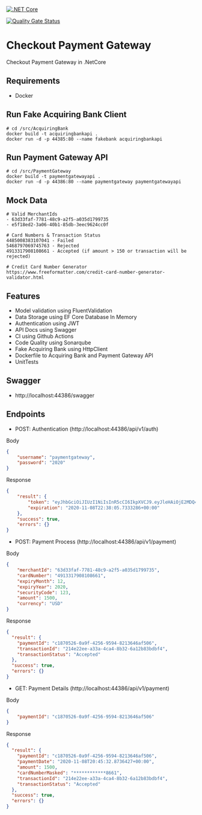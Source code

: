 [![.NET Core](https://github.com/dianper/payment-gateway/workflows/.NET%20Core/badge.svg)](https://github.com/dianper/payment-gateway/actions?query=workflow%3A%22.NET+Core%22)

[![Quality Gate Status](https://sonarcloud.io/api/project_badges/measure?project=dianper_payment-gateway&metric=alert_status)](https://sonarcloud.io/dashboard?id=dianper_payment-gateway)

# Checkout Payment Gateway
Checkout Payment Gateway in .NetCore

## Requirements
- Docker

## Run Fake Acquiring Bank Client
```
# cd /src/AcquiringBank
docker build -t acquiringbankapi .
docker run -d -p 44385:80 --name fakebank acquiringbankapi
```

## Run Payment Gateway API
```
# cd /src/PaymentGateway
docker build -t paymentgatewayapi .
docker run -d -p 44386:80 --name paymentgateway paymentgatewayapi
```

## Mock Data
```
# Valid MerchantIds
- 63d33faf-7781-48c9-a2f5-a035d1799735
- e5f18ed2-3a06-40b1-85db-3eec9624cc0f

# Card Numbers & Transaction Status
4485008383107041 - Failed
5468797069745763 - Rejected
4913317908108661 - Accepted (if amount > 150 or transaction will be rejected)

# Credit Card Number Generator
https://www.freeformatter.com/credit-card-number-generator-validator.html
```

## Features
- Model validation using FluentValidation
- Data Storage using EF Core Database In Memory
- Authentication using JWT
- API Docs using Swagger
- CI using Github Actions
- Code Quality using Sonarqube
- Fake Acquiring Bank using HttpClient
- Dockerfile to Acquiring Bank and Payment Gateway API
- UnitTests

## Swagger
- http://localhost:44386/swagger

## Endpoints
- POST: Authentication (http://localhost:44386/api/v1/auth)

Body
```json
{
    "username": "paymentgateway",
    "password": "2020"
}
```

Response
```json
{
    "result": {
        "token": "eyJhbGciOiJIUzI1NiIsInR5cCI6IkpXVCJ9.eyJleHAiOjE2MDQ4NzUwODUsImlzcyI6Imh0dHA6Ly9sb2NhbGhvc3Q6NTA5NTYiLCJhdWQiOiJodHRwOi8vbG9jYWxob3N0OjUwOTU2In0.EQn3ztnNg_DaV5T8-hKAL3vj6WvW6gQeyGVtu9zC9-k",
        "expiration": "2020-11-08T22:38:05.7333286+00:00"
    },
    "success": true,
    "errors": {}
}
```

- POST: Payment Process (http://localhost:44386/api/v1/payment)

Body
```json
{
    "merchantId": "63d33faf-7781-48c9-a2f5-a035d1799735",
    "cardNumber": "4913317908108661",
    "expiryMonth": 12,
    "expiryYear": 2020,
    "securityCode": 123,
    "amount": 1500,
    "currency": "USD"
}
```
Response
```json
{
  "result": {
    "paymentId": "c1870526-0a9f-4256-9594-8213646af506",
    "transactionId": "214e22ee-a33a-4ca4-8b32-6a12b83bdbf4",
    "transactionStatus": "Accepted"
  },
  "success": true,
  "errors": {}
}
```

- GET: Payment Details (http://localhost:44386/api/v1/payment)

Body
```json
{
    "paymentId": "c1870526-0a9f-4256-9594-8213646af506"
}
```

Response
```json
{
  "result": {
    "paymentId": "c1870526-0a9f-4256-9594-8213646af506",
    "paymentDate": "2020-11-08T20:45:32.8736427+00:00",
    "amount": 1500,
    "cardNumberMasked": "************8661",
    "transactionId": "214e22ee-a33a-4ca4-8b32-6a12b83bdbf4",
    "transactionStatus": "Accepted"
  },
  "success": true,
  "errors": {}
}
```
